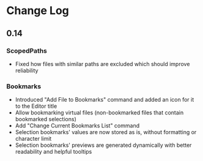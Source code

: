 # Change Log

## 0.14

### ScopedPaths

- Fixed how files with similar paths are excluded which should improve reliability

### Bookmarks

- Introduced "Add File to Bookmarks" command and added an icon for it to the Editor title
- Allow bookmarking virtual files (non-bookmarked files that contain bookmarked selections)
- Add "Change Current Bookmarks List" command
- Selection bookmarks' values are now stored as is, without formatting or character limit
- Selection bookmarks' previews are generated dynamically with better readability and helpful tooltips
